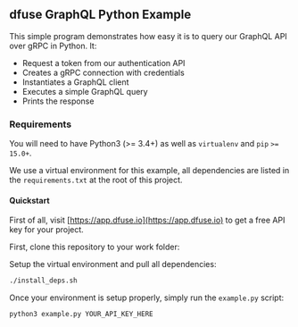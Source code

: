 ## dfuse GraphQL Python Example

This simple program demonstrates how easy it is to query our GraphQL API over gRPC in Python. It:

* Request a token from our authentication API
* Creates a gRPC connection with credentials
* Instantiates a GraphQL client
* Executes a simple GraphQL query
* Prints the response

### Requirements

You will need to have Python3 (>= 3.4+) as well as `virtualenv` and `pip`
`>= 15.0+`.

We use a virtual environment for this example, all dependencies are listed
in the `requirements.txt` at the root of this project.

#### Quickstart

First of all, visit [https://app.dfuse.io](https://app.dfuse.io) to get
a free API key for your project.

First, clone this repository to your work folder:

Setup the virtual environment and pull all dependencies:

```bash
./install_deps.sh
```

Once your environment is setup properly, simply run the `example.py` script:

```bash
python3 example.py YOUR_API_KEY_HERE
```
